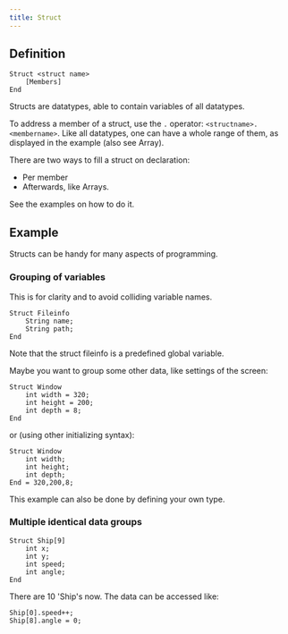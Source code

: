```yaml
---
title: Struct
---
```


## Definition

    Struct <struct name>
        [Members]
    End

Structs are datatypes, able to contain variables of all datatypes.

To address a member of a struct, use the `.` operator: `<structname>.<membername>`. Like all datatypes, one can have a whole range of them, as displayed in the example (also see Array).

There are two ways to fill a struct on declaration:

- Per member
- Afterwards, like Arrays.

See the examples on how to do it.

## Example

Structs can be handy for many aspects of programming.

### Grouping of variables

This is for clarity and to avoid colliding variable names.

```
Struct Fileinfo
    String name;
    String path;
End
```

Note that the struct fileinfo is a predefined global variable.

Maybe you want to group some other data, like settings of the screen:

```
Struct Window
    int width = 320;
    int height = 200;
    int depth = 8;
End
```

or (using other initializing syntax):

```
Struct Window
    int width;
    int height;
    int depth;
End = 320,200,8;
```

This example can also be done by defining your own type.

### Multiple identical data groups

```
Struct Ship[9]
    int x;
    int y;
    int speed;
    int angle;
End
```

There are 10 'Ship's now. The data can be accessed like:

```
Ship[0].speed++;
Ship[8].angle = 0;
```

